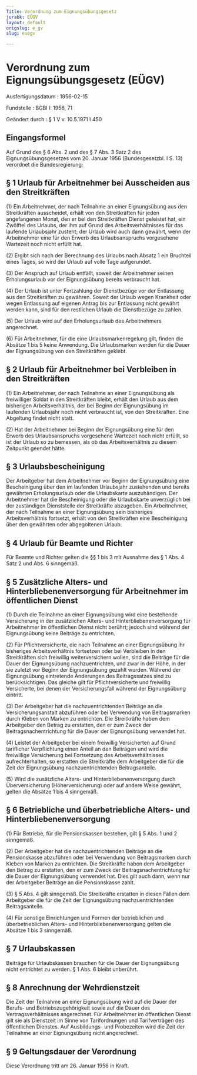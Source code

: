 ```yaml
---
Title: Verordnung zum Eignungsübungsgesetz
jurabk: EÜGV
layout: default
origslug: e_gv
slug: euegv

---
```


# Verordnung zum Eignungsübungsgesetz (EÜGV)

Ausfertigungsdatum
:   1956-02-15

Fundstelle
:   BGBl I: 1956, 71

Geändert durch
:   § 1 V v. 10.5.1971 I 450


## Eingangsformel

Auf Grund des § 6 Abs. 2 und des § 7 Abs. 3 Satz 2 des
Eignungsübungsgesetzes vom 20. Januar 1956 (Bundesgesetzbl. I S. 13)
verordnet die Bundesregierung:


## § 1 Urlaub für Arbeitnehmer bei Ausscheiden aus den Streitkräften

(1) Ein Arbeitnehmer, der nach Teilnahme an einer Eignungsübung aus
den Streitkräften ausscheidet, erhält von den Streitkräften für jeden
angefangenen Monat, den er bei den Streitkräften Dienst geleistet hat,
ein Zwölftel des Urlaubs, der ihm auf Grund des Arbeitsverhältnisses
für das laufende Urlaubsjahr zusteht; der Urlaub wird auch dann
gewährt, wenn der Arbeitnehmer eine für den Erwerb des
Urlaubsanspruchs vorgesehene Wartezeit noch nicht erfüllt hat.

(2) Ergibt sich nach der Berechnung des Urlaubs nach Absatz 1 ein
Bruchteil eines Tages, so wird der Urlaub auf volle Tage aufgerundet.

(3) Der Anspruch auf Urlaub entfällt, soweit der Arbeitnehmer seinen
Erholungsurlaub vor der Eignungsübung bereits verbraucht hat.

(4) Der Urlaub ist unter Fortzahlung der Dienstbezüge vor der
Entlassung aus den Streitkräften zu gewähren. Soweit der Urlaub wegen
Krankheit oder wegen Entlassung auf eigenen Antrag bis zur Entlassung
nicht gewährt werden kann, sind für den restlichen Urlaub die
Dienstbezüge zu zahlen.

(5) Der Urlaub wird auf den Erholungsurlaub des Arbeitnehmers
angerechnet.

(6) Für Arbeitnehmer, für die eine Urlaubsmarkenregelung gilt, finden
die Absätze 1 bis 5 keine Anwendung. Die Urlaubsmarken werden für die
Dauer der Eignungsübung von den Streitkräften geklebt.


## § 2 Urlaub für Arbeitnehmer bei Verbleiben in den Streitkräften

(1) Ein Arbeitnehmer, der nach Teilnahme an einer Eignungsübung als
freiwilliger Soldat in den Streitkräften bleibt, erhält den Urlaub aus
dem bisherigen Arbeitsverhältnis, der bei Beginn der Eignungsübung im
laufenden Urlaubsjahr noch nicht verbraucht ist, von den
Streitkräften. Eine Abgeltung findet nicht statt.

(2) Hat der Arbeitnehmer bei Beginn der Eignungsübung eine für den
Erwerb des Urlaubsanspruchs vorgesehene Wartezeit noch nicht erfüllt,
so ist der Urlaub so zu bemessen, als ob das Arbeitsverhältnis zu
diesem Zeitpunkt geendet hätte.


## § 3 Urlaubsbescheinigung

Der Arbeitgeber hat dem Arbeitnehmer vor Beginn der Eignungsübung eine
Bescheinigung über den im laufenden Urlaubsjahr zustehenden und
bereits gewährten Erholungsurlaub oder die Urlaubskarte auszuhändigen.
Der Arbeitnehmer hat die Bescheinigung oder die Urlaubskarte
unverzüglich bei der zuständigen Dienststelle der Streitkräfte
abzugeben. Ein Arbeitnehmer, der nach Teilnahme an einer Eignungsübung
sein bisheriges Arbeitsverhältnis fortsetzt, erhält von den
Streitkräften eine Bescheinigung über den gewährten oder abgegoltenen
Urlaub.


## § 4 Urlaub für Beamte und Richter

Für Beamte und Richter gelten die §§ 1 bis 3 mit Ausnahme des § 1 Abs.
4 Satz 2 und Abs. 6 sinngemäß.


## § 5 Zusätzliche Alters- und Hinterbliebenenversorgung für Arbeitnehmer im öffentlichen Dienst

(1) Durch die Teilnahme an einer Eignungsübung wird eine bestehende
Versicherung in der zusätzlichen Alters- und Hinterbliebenenversorgung
für Arbeitnehmer im öffentlichen Dienst nicht berührt; jedoch sind
während der Eignungsübung keine Beiträge zu entrichten.

(2) Für Pflichtversicherte, die nach Teilnahme an einer Eignungsübung
ihr bisheriges Arbeitsverhältnis fortsetzen oder bei Verbleiben in den
Streitkräften sich freiwillig weiterversichern wollen, sind die
Beiträge für die Dauer der Eignungsübung nachzuentrichten, und zwar in
der Höhe, in der sie zuletzt vor Beginn der Eignungsübung gezahlt
wurden. Während der Eignungsübung eintretende Änderungen des
Beitragssatzes sind zu berücksichtigen. Das gleiche gilt für
Pflichtversicherte und freiwillig Versicherte, bei denen der
Versicherungsfall während der Eignungsübung eintritt.

(3) Der Arbeitgeber hat die nachzuentrichtenden Beiträge an die
Versicherungsanstalt abzuführen oder bei Verwendung von Beitragsmarken
durch Kleben von Marken zu entrichten. Die Streitkräfte haben dem
Arbeitgeber den Betrag zu erstatten, den er zum Zweck der
Beitragsnachentrichtung für die Dauer der Eignungsübung verwendet hat.

(4) Leistet der Arbeitgeber bei einem freiwillig Versicherten auf
Grund tariflicher Verpflichtung einen Anteil an den Beiträgen und wird
die freiwillige Versicherung bei Fortsetzung des Arbeitsverhältnisses
aufrechterhalten, so erstatten die Streitkräfte dem Arbeitgeber die
für die Zeit der Eignungsübung nachzuentrichtenden Beitragsanteile.

(5) Wird die zusätzliche Alters- und Hinterbliebenenversorgung durch
Überversicherung (Höherversicherung) oder auf andere Weise gewährt,
gelten die Absätze 1 bis 4 sinngemäß.


## § 6 Betriebliche und überbetriebliche Alters- und Hinterbliebenenversorgung

(1) Für Betriebe, für die Pensionskassen bestehen, gilt § 5 Abs. 1 und
2 sinngemäß.

(2) Der Arbeitgeber hat die nachzuentrichtenden Beiträge an die
Pensionskasse abzuführen oder bei Verwendung von Beitragsmarken durch
Kleben von Marken zu entrichten. Die Streitkräfte haben dem
Arbeitgeber den Betrag zu erstatten, den er zum Zweck der
Beitragsnachentrichtung für die Dauer der Eignungsübung verwendet hat.
Dies gilt auch dann, wenn nur der Arbeitgeber Beiträge an die
Pensionskasse zahlt.

(3) § 5 Abs. 4 gilt sinngemäß. Die Streitkräfte erstatten in diesen
Fällen dem Arbeitgeber die für die Zeit der Eignungsübung
nachzuentrichtenden Beitragsanteile.

(4) Für sonstige Einrichtungen und Formen der betrieblichen und
überbetrieblichen Alters- und Hinterbliebenenversorgung gelten die
Absätze 1 bis 3 sinngemäß.


## § 7 Urlaubskassen

Beiträge für Urlaubskassen brauchen für die Dauer der Eignungsübung
nicht entrichtet zu werden. § 1 Abs. 6 bleibt unberührt.


## § 8 Anrechnung der Wehrdienstzeit

Die Zeit der Teilnahme an einer Eignungsübung wird auf die Dauer der
Berufs- und Betriebszugehörigkeit sowie auf die Dauer des
Vertragsverhältnisses angerechnet. Für Arbeitnehmer im öffentlichen
Dienst gilt sie als Dienstzeit im Sinne von Tarifordnungen und
Tarifverträgen des öffentlichen Dienstes. Auf Ausbildungs- und
Probezeiten wird die Zeit der Teilnahme an einer Eignungsübung nicht
angerechnet.


## § 9 Geltungsdauer der Verordnung

Diese Verordnung tritt am 26. Januar 1956 in Kraft.

